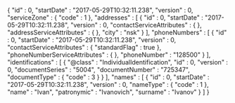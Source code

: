 {
  "id" : 0,
  "startDate" : "2017-05-29T10:32:11.238",
  "version" : 0,
  "serviceZone" : {
    "code" : 1
  },
  "addresses" : [ {
    "id" : 0,
    "startDate" : "2017-05-29T10:32:11.238",
    "version" : 0,
    "contactServiceAttributes" : { },
    "addressServiceAttributes" : { },
    "city" : "nsk"
  } ],
  "phoneNumbers" : [ {
    "id" : 0,
    "startDate" : "2017-05-29T10:32:11.238",
    "version" : 0,
    "contactServiceAttributes" : {
      "standardFlag" : true
    },
    "phoneNumberServiceAttributes" : { },
    "phoneNumber" : "128500"
  } ],
  "identifications" : [ {
    "@class" : "IndividualIdentification",
    "id" : 0,
    "version" : 0,
    "documentSeries" : "5004",
    "documentNumber" : "725347",
    "documentType" : {
      "code" : 3
    }
  } ],
  "names" : [ {
    "id" : 0,
    "startDate" : "2017-05-29T10:32:11.238",
    "version" : 0,
    "nameType" : {
      "code" : 1
    },
    "name" : "Ivan",
    "patronymic" : "Ivanovich",
    "surname" : "Ivanov"
  } ]
}
